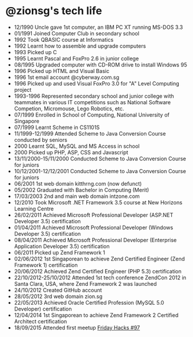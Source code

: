 @zionsg's tech life
===================

- 12/1990 Uncle gave 1st computer, an IBM PC XT running MS-DOS 3.3
- 01/1991 Joined Computer Club in secondary school
- 1992 Took QBASIC course at Informatics
- 1992 Learnt how to assemble and upgrade computers
- 1993 Picked up C
- 1995 Learnt Pascal and FoxPro 2.6 in junior college
- 08/1995 Upgraded computer with CD-ROM drive to install Windows 95
- 1996 Picked up HTML and Visual Basic
- 1996 1st email account @cyberway.com.sg
- 1996 Picked up and used Visual FoxPro 3.0 for "A" Level Computing project
- 1993-1996 Represented secondary school and junior college with teammates in various IT competitions such as National Software Competion, Micromouse, Lego Robotics, etc.
- 07/1999 Enrolled in School of Computing, National University of Singapore
- 07/1999 Learnt Scheme in CS1101S
- 11/1999-12/1999 Attended Scheme to Java Conversion Course conducted by seniors
- 2000 Learnt SQL, MySQL and MS Access in school
- 2000 Picked up PHP, ASP, CSS and Javascript 
- 13/11/2000-15/11/2000 Conducted Scheme to Java Conversion Course for juniors
- 10/12/2001-12/12/2001 Conducted Scheme to Java Conversion Course for juniors
- 06/2001 1st web domain kitthrng.com (now defunct)
- 05/2002 Graduated with Bachelor in Computing (Merit)
- 17/03/2003 2nd and main web domain intzone.com
- 12/2010 Took Microsoft .NET Framework 3.5 course at New Horizons Learning Centre
- 26/02/2011 Achieved Microsoft Professional Developer (ASP.NET Developer 3.5) certification
- 01/04/2011 Achieved Microsoft Professional Developer (Windows Developer 3.5) certification
- 08/04/2011 Achieved Microsoft Professional Developer (Enterprise Application Developer 3.5) certification
- 06/2011 Picked up Zend Framework 1
- 02/06/2012 1st Singaporean to achieve Zend Certified Engineer (Zend Framework 1) certification
- 20/06/2012 Achieved Zend Certified Engineer (PHP 5.3) certification
- 22/10/2012-25/10/2012 Attended 1st tech conference ZendCon 2012 in Santa Clara, USA, where Zend Framework 2 was launched
- 24/10/2012 Created GitHub account
- 28/05/2012 3rd web domain zion.sg
- 22/05/2013 Achieved Oracle Certified Profession (MySQL 5.0 Developer) certification 
- 12/04/2014 1st Singaporean to achieve Zend Framework 2 Certified Architect certification 
- 18/09/2015 Attended first meetup [Friday Hacks #97](http://nushackers.org/2015/09/friday-hacks-97-Sept-18/)
